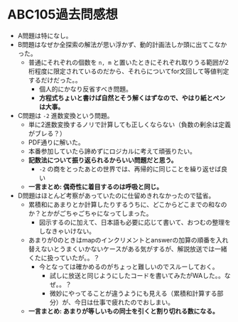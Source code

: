 # ABC105過去問感想

- A問題は特になし。
- B問題はなぜか全探索の解法が思い浮かず、動的計画法しか頭に出てこなかった。
  - 普通にそれぞれの個数を `n, m` と置いたときにそれぞれ取りうる範囲が2桁程度に限定されているのだから、それらについてfor文回して等値判定するだけだった。。
    - 個人的にかなり反省すべき問題。
    - **方程式ちょいと書けば自然とそう解くはずなので、やはり紙とペンは大事。**
- C問題は `-2` 進数変換という問題。
  - 単に2進数変換するノリで計算しても正しくならない（負数の剰余は定義がブレる？）
  - PDF通りに解いた。
  - 本番参加していたら諦めずにロジカルに考えて頑張りたい。
  - **記数法について振り返られるからいい問題だと思う。**
    - `-2` の商をとったあとの世界では、再帰的に同じことを繰り返せば良い
  - **一言まとめ: 偶奇性に着目するのは呼吸と同じ。**
- D問題はほとんど考察があっていたのに仕留めきれなかったので猛省。
  - 累積和にあまりとか計算したりするうちに、どこからどこまでの和なのか？とかがごちゃごちゃになってしまった。
    - 図示するのに加えて、日本語も必要に応じて書いて、おつむの整理をしなきゃいけない。
  - あまりが0のときはmapのインクリメントとanswerの加算の順番を入れ替えないとうまくいかないケースがある気がするが、解説放送では一緒くたに扱っていたが。。？
    - 今となっては確かめるのがちょっと難しいのでスルーしておく。
      - 試しに放送と同じようにしたコードを書いてみたがWAした。。なぜ。。？
      - 微妙にやってることが違うようにも見える（累積和計算する部分）が、今日は仕事で疲れたのでおしまい。
  - **一言まとめ: あまりが等しいもの同士を引くと割り切れる数になる。**
